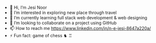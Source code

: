 - 👋 Hi, I’m Jesi Noor
- 👀 I’m interested in exploring new place through travel
- 🌱 I’m currently learning full stack web development & web designing
- 💞️ I’m looking to collaborate on a project using GitHub
- 📫 How to reach me https://www.linkedin.com/in/n-e-jesi-8647a220a/
- ⚡ Fun fact: game of chess ♞ ♖

<!---
N-e-Jesi/N-e-Jesi is a ✨ special ✨ repository because its `README.md` (this file) appears on your GitHub profile.
You can click the Preview link to take a look at your changes.
--->
